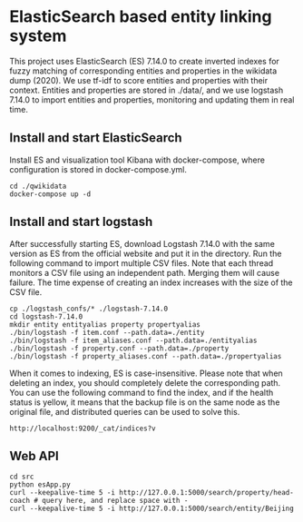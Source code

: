 # **ElasticSearch** based entity linking system
This project uses ElasticSearch (ES) 7.14.0 to create inverted indexes for fuzzy matching of corresponding entities and properties in the wikidata dump (2020). We use tf-idf to score entities and properties with their context. Entities and properties are stored in ./data/, and we use logstash 7.14.0 to import entities and properties, monitoring and updating them in real time.

## Install and start ElasticSearch
Install ES and visualization tool Kibana with docker-compose, where configuration is stored in docker-compose.yml.
```shell
cd ./qwikidata
docker-compose up -d
```

## Install and start logstash
After successfully starting ES, download Logstash 7.14.0 with the same version as ES from the official website and put it in the directory. Run the following command to import multiple CSV files. Note that each thread monitors a CSV file using an independent path. Merging them will cause failure. The time expense of creating an index increases with the size of the CSV file.
```shell
cp ./logstash_confs/* ./logstash-7.14.0
cd logstash-7.14.0
mkdir entity entityalias property propertyalias
./bin/logstash -f item.conf --path.data=./entity
./bin/logstash -f item_aliases.conf --path.data=./entityalias
./bin/logstash -f property.conf --path.data=./property
./bin/logstash -f property_aliases.conf --path.data=./propertyalias
```
When it comes to indexing, ES is case-insensitive. Please note that when deleting an index, you should completely delete the corresponding path. You can use the following command to find the index, and if the health status is yellow, it means that the backup file is on the same node as the original file, and distributed queries can be used to solve this.
```
http://localhost:9200/_cat/indices?v
```
## Web API
```shell
cd src
python esApp.py
curl --keepalive-time 5 -i http://127.0.0.1:5000/search/property/head-coach # query here, and replace space with -
curl --keepalive-time 5 -i http://127.0.0.1:5000/search/entity/Beijing
```
